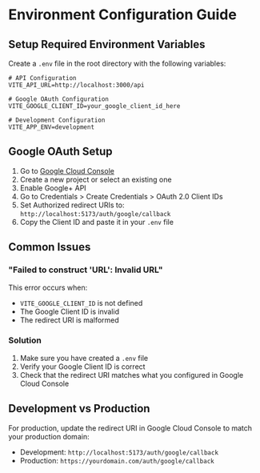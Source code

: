 # Environment Configuration Guide

## Setup Required Environment Variables

Create a `.env` file in the root directory with the following variables:

```env
# API Configuration
VITE_API_URL=http://localhost:3000/api

# Google OAuth Configuration
VITE_GOOGLE_CLIENT_ID=your_google_client_id_here

# Development Configuration
VITE_APP_ENV=development
```

## Google OAuth Setup

1. Go to [Google Cloud Console](https://console.cloud.google.com/)
2. Create a new project or select an existing one
3. Enable Google+ API
4. Go to Credentials > Create Credentials > OAuth 2.0 Client IDs
5. Set Authorized redirect URIs to: `http://localhost:5173/auth/google/callback`
6. Copy the Client ID and paste it in your `.env` file

## Common Issues

### "Failed to construct 'URL': Invalid URL"
This error occurs when:
- `VITE_GOOGLE_CLIENT_ID` is not defined
- The Google Client ID is invalid
- The redirect URI is malformed

### Solution
1. Make sure you have created a `.env` file
2. Verify your Google Client ID is correct
3. Check that the redirect URI matches what you configured in Google Cloud Console

## Development vs Production

For production, update the redirect URI in Google Cloud Console to match your production domain:
- Development: `http://localhost:5173/auth/google/callback`
- Production: `https://yourdomain.com/auth/google/callback`
